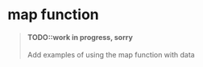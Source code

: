 # map function

> #### TODO::work in progress, sorry
>
> Add examples of using the map function with data
